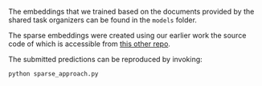 The embeddings that we trained based on the documents provided by the shared task organizers can be found in the ```models``` folder.

The sparse embeddings were created using our earlier work the source code of which is accessible from [this other repo](https://github.com/begab/interpretability_aaai2020).

The submitted predictions can be reproduced by invoking:

    python sparse_approach.py


